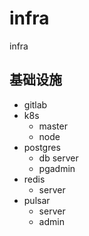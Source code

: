 # infra

infra

## 基础设施

+ gitlab
+ k8s
  + master
  + node
+ postgres
  + db server
  + pgadmin
+ redis
  + server
+ pulsar
  + server
  + admin
